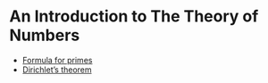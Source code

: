 
# An Introduction to The Theory of Numbers

* [Formula for primes](https://en.wikipedia.org/wiki/Formula_for_primes)
* [Dirichlet’s theorem](https://theoremoftheweek.wordpress.com/2010/02/16/theorem-17-dirichlets-theorem/)

